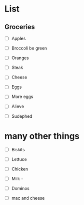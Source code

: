 # List

## Groceries

- [ ] Apples
- [ ] Broccoli be green
- [ ] Oranges
- [ ] Steak
- [ ] Cheese
- [ ] Eggs
- [ ] More eggs
- [ ] Alieve
- [ ] Sudephed


# many other things

- [ ] Biskits
- [ ] Lettuce
- [ ] Chicken
- [ ] Milk - 
- [ ] Dominos

- [ ] mac and cheese